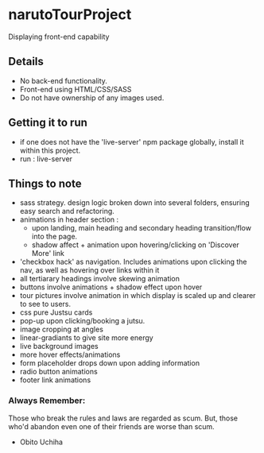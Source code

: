 # narutoTourProject
Displaying front-end capability

## Details
- No back-end functionality.
- Front-end using HTML/CSS/SASS
- Do not have ownership of any images used.

## Getting it to run
- if one does not have the 'live-server' npm package globally, install it within this project.
- run : live-server 

## Things to note
- sass strategy. design logic broken down into several folders, ensuring easy search and refactoring.
- animations in header section :
    - upon landing, main heading and secondary heading transition/flow into the page.
    - shadow affect + animation upon hovering/clicking on 'Discover More' link
- 'checkbox hack' as navigation. Includes animations upon clicking the nav, as well as hovering over links within it
- all tertiarary headings involve skewing animation
- buttons involve animations + shadow effect upon hover
- tour pictures involve animation in which display is scaled up and clearer to see to users.
- css pure Justsu cards
- pop-up upon clicking/booking a jutsu.
- image cropping at angles
- linear-gradiants to give site more energy
- live background images
- more hover effects/animations
- form placeholder drops down upon adding information
- radio button animations
- footer link animations

### Always Remember:
Those who break the rules and laws are regarded as scum. But, those who'd abandon even one of their friends are worse than scum.
- Obito Uchiha
